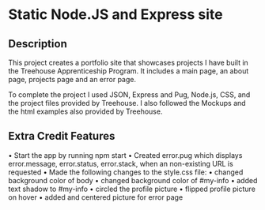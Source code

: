 # Static Node.JS and Express site

## Description
This project creates a portfolio site that showcases projects I have built in the Treehouse Apprenticeship Program. It includes a main page, an about page, projects page and an error page.

To complete the project I used JSON, Express and Pug, Node.js, CSS, and the project files provided by Treehouse. I also followed the Mockups and the html examples also provided by Treehouse.

## Extra Credit Features
• Start the app by running npm start
• Created error.pug which displays error.message, error.status, error.stack, when an non-existing URL is requested
• Made the following changes to the style.css file:
    • changed background color of body
    • changed background color of #my-info
    • added text shadow to #my-info
    • circled the profile picture
    • flipped profile picture on hover
    • added and centered picture for error page
